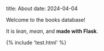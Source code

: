 title: About
date: 2024-04-04

Welcome to the books database!

It is *lean*, *mean*, and **made with Flask**.

{% include 'test.html' %}